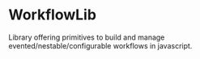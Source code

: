 # WorkflowLib
Library offering primitives to build and manage evented/nestable/configurable workflows in javascript.
